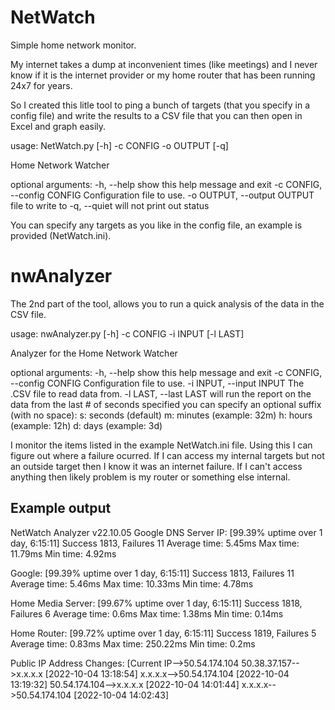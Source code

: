 # NetWatch

Simple home network monitor.

My internet takes a dump at inconvenient times (like meetings) and I never know if it is the internet provider or my home router that has been running 24x7 for years.

So I created this litle tool to ping a bunch of targets (that you specify in a config file) and write the results to a CSV file that you can then open in Excel and graph easily.

usage: NetWatch.py [-h] -c CONFIG -o OUTPUT [-q]

Home Network Watcher

optional arguments:
  -h, --help            show this help message and exit
  -c CONFIG, --config CONFIG
                        Configuration file to use.
  -o OUTPUT, --output OUTPUT
                        file to write to
  -q, --quiet           will not print out status

You can specify any targets as you like in the config file, an example is provided (NetWatch.ini).

# nwAnalyzer
The 2nd part of the tool, allows you to run a quick analysis of the data in the CSV file. 

usage: nwAnalyzer.py [-h] -c CONFIG -i INPUT [-l LAST]

Analyzer for the Home Network Watcher

optional arguments:
  -h, --help            show this help message and exit
  -c CONFIG, --config CONFIG
                        Configuration file to use.
  -i INPUT, --input INPUT
                        The .CSV file to read data from.
  -l LAST, --last LAST  will run the report on the data from the last # of seconds specified you can specify an
                        optional suffix (with no space): s: seconds (default) m: minutes (example: 32m) h: hours
                        (example: 12h) d: days (example: 3d)

I monitor the items listed in the example NetWatch.ini file.  Using this I can figure out where a failure ocurred.  If I can access my internal targets but not an outside target then I know it was an internet failure.  If I can't access anything then likely problem is my router or something else internal.

## Example output
<p>
NetWatch Analyzer v22.10.05
Google DNS Server IP: [99.39% uptime over 1 day, 6:15:11]
        Success 1813, Failures 11
        Average time: 5.45ms
        Max time: 11.79ms
        Min time: 4.92ms

Google: [99.39% uptime over 1 day, 6:15:11]
        Success 1813, Failures 11
        Average time: 5.46ms
        Max time: 10.33ms
        Min time: 4.78ms

Home Media Server: [99.67% uptime over 1 day, 6:15:11]
        Success 1818, Failures 6
        Average time: 0.6ms
        Max time: 1.38ms
        Min time: 0.14ms

Home Router: [99.72% uptime over 1 day, 6:15:11]
        Success 1819, Failures 5
        Average time: 0.83ms
        Max time: 250.22ms
        Min time: 0.2ms

Public IP Address Changes: [Current IP-->50.54.174.104
        50.38.37.157-->x.x.x.x  [2022-10-04 13:18:54]
        x.x.x.x-->50.54.174.104 [2022-10-04 13:19:32]
        50.54.174.104-->x.x.x.x [2022-10-04 14:01:44]
        x.x.x.x-->50.54.174.104 [2022-10-04 14:02:43]
</p>
